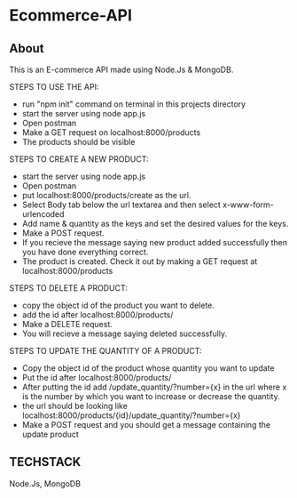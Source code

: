 # Ecommerce-API

## About
This is an E-commerce API made using Node.Js & MongoDB.

STEPS TO USE THE API:
- run "npm init" command on terminal in this projects directory
- start the server using node app.js
- Open postman
- Make a GET request on localhost:8000/products
- The products should be visible

 STEPS TO CREATE A NEW PRODUCT:
- start the server using node app.js
- Open postman
- put localhost:8000/products/create as the url.
- Select Body tab below the url textarea and then select x-www-form-urlencoded
- Add name & quantity as the keys and set the desired values for the keys.
- Make a POST request.
- If you recieve the message saying new product added successfully then you have done everything correct.
- The product is created. Check it out by making a GET request at localhost:8000/products

STEPS TO DELETE A PRODUCT:
- copy the object id of the product you want to delete.
- add the id after localhost:8000/products/
- Make a DELETE request.
- You will recieve a message saying deleted successfully.

STEPS TO UPDATE THE QUANTITY OF A PRODUCT:
- Copy the object id of the product whose quantity you want to update
- Put the id after localhost:8000/products/
- After putting the id add /update_quantity/?number={x} in the url where x is the number by which you want to increase or decrease the quantity.
- the url should be looking like localhost:8000/products/{id}/update_quantity/?number={x}
- Make a POST request and you should get a message containing the update product

## TECHSTACK
Node.Js, MongoDB
